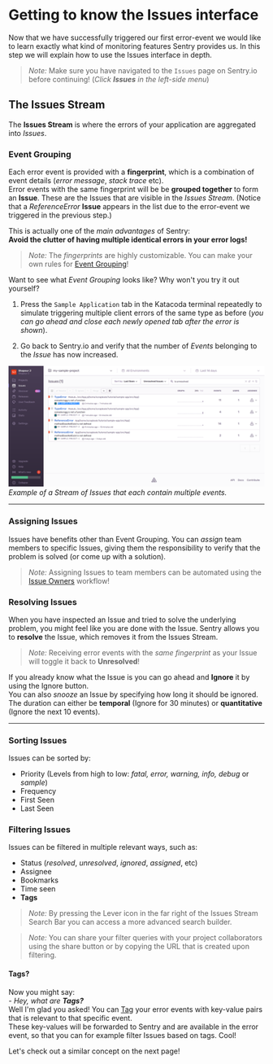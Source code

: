 # Getting to know the Issues interface

Now that we have successfully triggered our first error-event we would like to learn exactly what kind of monitoring features Sentry provides us. In this step we will explain how to use the Issues interface in depth.

>*Note:* Make sure you have navigated to the `Issues` page on Sentry.io before continuing! (*Click **Issues** in the left-side menu*)

## The Issues Stream

The **Issues Stream** is where the errors of your application are aggregated into *Issues*.

### Event Grouping

Each error event is provided with a **fingerprint**, which is a combination of event details (*error message*, *stack trace* etc).  
Error events with the same fingerprint will be be **grouped together** to form an **Issue**. These are the Issues that are visible in the *Issues Stream*. (Notice that a *ReferenceError* **Issue** appears in the list due to the error-event we triggered in the previous step.)

This is actually one of the *main advantages* of Sentry:  
**Avoid the clutter of having multiple identical errors in your error logs!**

>*Note:* The *fingerprints* are highly customizable. You can make your own rules for [Event Grouping](https://docs.sentry.io/data-management/event-grouping/)!

Want to see what *Event Grouping* looks like? Why won't you try it out yourself?

1. Press the `Sample Application` tab in the Katacoda terminal repeatedly to simulate triggering multiple client errors of the same type as before (*you can go ahead and close each newly opened tab after the error is shown*).

2. Go back to Sentry.io and verify that the number of *Events* belonging to the *Issue* has now increased.

![Sentry Issues Stream](Images/SentryIssues.PNG '')
 *Example of a Stream of Issues that each contain multiple events.*

---

### Assigning Issues

Issues have benefits other than Event Grouping. You can *assign* team members to specific Issues, giving them the responsibility to verify that the problem is solved (or come up with a solution).

> *Note:* Assigning Issues to team members can be automated using the [Issue Owners](https://docs.sentry.io/workflow/issue-owners/) workflow!  


### Resolving Issues

When you have inspected an Issue and tried to solve the underlying problem, you might feel like you are done with the Issue. Sentry allows you to **resolve** the Issue, which removes it from the Issues Stream. 

> *Note:* Receiving error events with the *same fingerprint* as your Issue will toggle it back to **Unresolved**!

If you already know what the Issue is you can go ahead and **Ignore** it by using the Ignore button.  
You can also *snooze* an Issue by specifying how long it should be ignored. The duration can either be **temporal** (Ignore for 30 minutes) or **quantitative** (Ignore the next 10 events).

---

### Sorting Issues

Issues can be sorted by:

- Priority (Levels from high to low: *fatal, error, warning, info, debug* or *sample*)
- Frequency
- First Seen
- Last Seen


### Filtering Issues

Issues can be filtered in multiple relevant ways, such as:

- Status (*resolved*, *unresolved*, *ignored*, *assigned*, etc)
- Assignee
- Bookmarks
- Time seen
- **Tags**


> *Note:* By pressing the Lever icon in the far right of the Issues Stream Search Bar you can access a more advanced search builder.

> *Note:* You can share your filter queries with your project collaborators using the share button or by copying the URL that is created upon filtering.

#### Tags?

Now you might say:  
*- Hey, what are **Tags?***  
Well I'm glad you asked! 
You can [Tag](https://docs.sentry.io/enriching-error-data/context/?platform=javascript#tagging-events) your error events with key-value pairs that is relevant to that specific event.  
These key-values will be forwarded to Sentry and are available in the error event, so that you can for example filter Issues based on tags. Cool!

Let's check out a similar concept on the next page!
